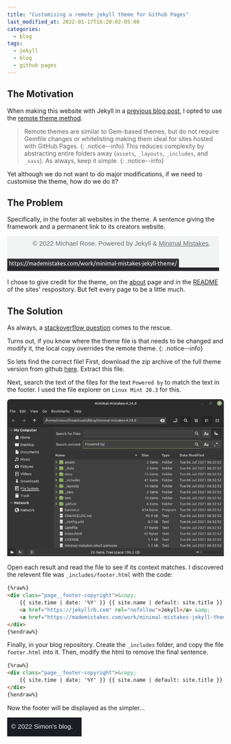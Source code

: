 ```yaml
---
title: "Customising a remote jekyll theme for Github Pages"
last_modified_at: 2022-01-17T16:20:02-05:00
categories:
  - blog
tags:
  - jekyll
  - blog
  - github pages
---
```


## The Motivation

When making this website with Jekyll in a [previous blog post](/blog/creating-this-blog-with-jekyll-and-github-pages/), I opted to use the [remote theme method](https://mmistakes.github.io/minimal-mistakes/docs/quick-start-guide/#remote-theme-method).

> Remote themes are similar to Gem-based themes, but do not require Gemfile changes or whitelisting making them ideal for sites hosted with GitHub Pages.
{: .notice--info}
This reduces complexity by abstracting entire folders away (`assets`, `_layouts`, `_includes`, and `_sass`). As always, keep it simple.
{: .notice--info}

Yet although we do not want to do major modifications, if we need to customise the theme, how do we do it? 

## The Problem

Specifically, in the footer all websites in the theme. A sentence giving the framework and a permanent link to its creators website.

![default footer](/assets/images/customising-blog-theme/default-theme-footer.png)

I chose to give credit for the theme, on the [about](/about/) page and in the [README](https://github.com/simon-mcmahon/simon-mcmahon.github.io) of the sites' respository. But felt every page to be a little much.

## The Solution

As always, a [stackoverflow question](https://stackoverflow.com/questions/49116592/customize-jekyll-remote-theme-for-github-pages) comes to the rescue. 

Turns out, if you know where the theme file is that needs to be changed and modify it, the local copy overrides the remote theme.
{: .notice--info}

So lets find the correct file! First, download the zip archive of the full theme version from github [here](https://github.com/mmistakes/minimal-mistakes/releases/tag/4.24.0). Extract this file.

Next, search the text of the files for the text `Powered by` to match the text in the footer. I used the file explorer on `Linux Mint 20.3` for this.

![search for Powered by](/assets/images/customising-blog-theme/search-files.png)

Open each result and read the file to see if its context matches. I discovered the relevent file was `_includes/footer.html` with the code:

```html
{%raw%}
<div class="page__footer-copyright">&copy; 
    {{ site.time | date: '%Y' }} {{ site.name | default: site.title }}. {{ site.data.ui-text[site.locale].powered_by | default: "Powered by" }} 
    <a href="https://jekyllrb.com" rel="nofollow">Jekyll</a> &amp; 
    <a href="https://mademistakes.com/work/minimal-mistakes-jekyll-theme/" rel="nofollow">Minimal Mistakes</a>.
</div>
{%endraw%}
```

Finally, in your blog repository. Create the `_includes` folder, and copy the file `footer.html` into it.
Then, modify the html to remove the final sentence.

```html
{%raw%}
<div class="page__footer-copyright">&copy; 
    {{ site.time | date: '%Y' }} {{ site.name | default: site.title }}. 
</div>
{%endraw%}
```
Now the footer will be displayed as the simpler...

![modified footer](/assets/images/customising-blog-theme/modified-footer.png)



